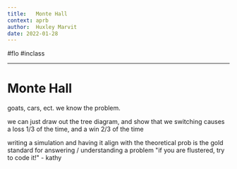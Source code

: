 ```yaml
---
title:   Monte Hall
context: aprb
author:  Huxley Marvit
date: 2022-01-28
---
```


#flo #inclass 

***

# Monte Hall

goats, cars, ect. we know the problem.

we can just draw out the tree diagram, and show that we switching causes a loss 1/3 of the time, and a win 2/3 of the time

writing a simulation and having it align with the theoretical prob is the gold standard for answering / understanding a problem
"if you are flustered, try to code it!" - kathy























